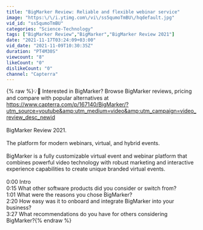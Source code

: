 ```yaml
---
title: "BigMarker Review: Reliable and flexible webinar service"
image: "https:\/\/i.ytimg.com\/vi\/ss5qumoTmBU\/hqdefault.jpg"
vid_id: "ss5qumoTmBU"
categories: "Science-Technology"
tags: ["BigMarker Review","BigMarker","BigMarker Review 2021"]
date: "2021-11-17T03:24:09+03:00"
vid_date: "2021-11-09T10:30:35Z"
duration: "PT4M30S"
viewcount: "8"
likeCount: "0"
dislikeCount: "0"
channel: "Capterra"
---
```

{% raw %}💡📘  Interested in BigMarker? Browse BigMarker reviews, pricing and compare with popular alternatives at <a rel="nofollow" target="blank" href="https://www.capterra.com/p/167140/BigMarker/?utm_source=youtube&amp;utm_medium=video&amp;utm_campaign=video_review_desc_newid">https://www.capterra.com/p/167140/BigMarker/?utm_source=youtube&amp;utm_medium=video&amp;utm_campaign=video_review_desc_newid</a><br /><br />BigMarker Review 2021.<br /><br />The platform for modern webinars, virtual, and hybrid events.<br /><br />BigMarker is a fully customizable virtual event and webinar platform that combines powerful video technology with robust marketing and interactive experience capabilities to create unique branded virtual events.<br /><br />0:00 Intro<br />0:15 What other software products did you consider or switch from?<br />1:01 What were the reasons you chose BigMarker?<br />2:20 How easy was it to onboard and integrate BigMarker into your business?<br />3:27 What recommendations do you have for others considering BigMarker?{% endraw %}
